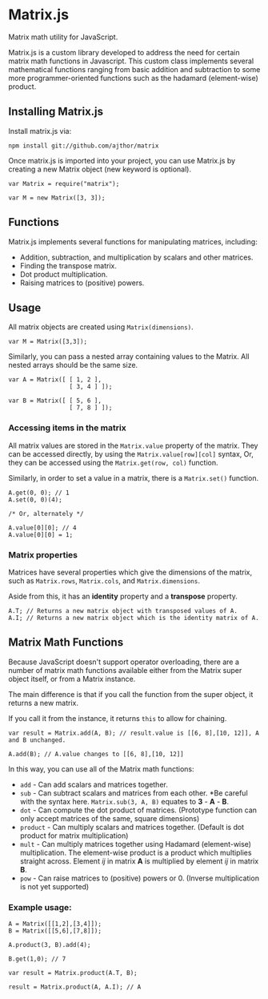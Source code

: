 # Matrix.js

Matrix math utility for JavaScript.

Matrix.js is a custom library developed to address the need for 
certain matrix math functions in Javascript. This custom class 
implements several mathematical functions ranging from basic 
addition and subtraction to some more programmer-oriented 
functions such as the hadamard (element-wise) product.

## Installing Matrix.js

Install matrix.js via:

    npm install git://github.com/ajthor/matrix

Once matrix.js is imported into your project, you can use Matrix.js
by creating a new Matrix object (new keyword is optional).

    var Matrix = require("matrix");

    var M = new Matrix([3, 3]);

## Functions

Matrix.js implements several functions for manipulating matrices, 
including:

- Addition, subtraction, and multiplication by scalars and other matrices.
- Finding the transpose matrix.
- Dot product multiplication.
- Raising matrices to (positive) powers.

## Usage

All matrix objects are created using `Matrix(dimensions)`. 

    var M = Matrix([3,3]);
    
Similarly, you can pass a nested array containing values to 
the Matrix. All nested arrays should be the same size.

    var A = Matrix([ [ 1, 2 ],
                     [ 3, 4 ] ]);
                     
    var B = Matrix([ [ 5, 6 ],
                     [ 7, 8 ] ]);
                     
### Accessing items in the matrix

All matrix values are stored in the `Matrix.value` property of the matrix.
They can be accessed directly, by using the `Matrix.value[row][col]` syntax,
Or, they can be accessed using the `Matrix.get(row, col)` function.

Similarly, in order to set a value in a matrix, there is a `Matrix.set()` function.

    A.get(0, 0); // 1
    A.set(0, 0)(4); 
    
    /* Or, alternately */
    
    A.value[0][0]; // 4
    A.value[0][0] = 1;
    
### Matrix properties

Matrices have several properties which give the dimensions of the matrix,
such as `Matrix.rows`, `Matrix.cols`, and `Matrix.dimensions`.

Aside from this, it has an __identity__ property and a __transpose__ property.

    A.T; // Returns a new matrix object with transposed values of A.
    A.I; // Returns a new matrix object which is the identity matrix of A.
    
## Matrix Math Functions

Because JavaScript doesn't support operator overloading, there are a number
of matrix math functions available either from the Matrix super object itself,
or from a Matrix instance.

The main difference is that if you call the function from the super object, it
returns a new matrix. 

If you call it from the instance, it returns `this` to allow for chaining.

    var result = Matrix.add(A, B); // result.value is [[6, 8],[10, 12]], A and B unchanged.
    
    A.add(B); // A.value changes to [[6, 8],[10, 12]]
    
In this way, you can use all of the Matrix math functions:

- `add` - Can add scalars and matrices together.
- `sub` - Can subtract scalars and matrices from each other. *Be careful with the syntax here. `Matrix.sub(3, A, B)` equates to __3__ - __A__ - __B__.
- `dot` - Can compute the dot product of matrices. (Prototype function can only accept matrices of the same, square dimensions)
- `product` - Can multiply scalars and matrices together. (Default is dot product for matrix multiplication)
- `mult` - Can multiply matrices together using Hadamard (element-wise) multiplication. The element-wise product is a product which multiplies straight across. Element *ij* in matrix __A__ is multiplied by element *ij* in matrix __B__.
- `pow` - Can raise matrices to (positive) powers or 0. (Inverse multiplication is not yet supported)

### Example usage:

    A = Matrix([[1,2],[3,4]]);
    B = Matrix([[5,6],[7,8]]);
    
    A.product(3, B).add(4);
    
    B.get(1,0); // 7
    
    var result = Matrix.product(A.T, B);
    
    result = Matrix.product(A, A.I); // A
    
